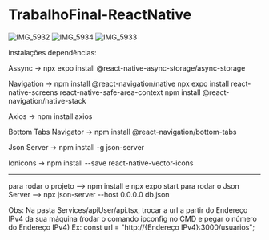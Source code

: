# TrabalhoFinal-ReactNative

![IMG_5932](https://github.com/danilofariaspereira/TrabalhoFinalReactNative/assets/143275664/af70bc21-4bcf-4b90-9a49-7496aded3563)
![IMG_5934](https://github.com/danilofariaspereira/TrabalhoFinalReactNative/assets/143275664/dc3eddf9-9679-4206-95ff-417aea135971)
![IMG_5933](https://github.com/danilofariaspereira/TrabalhoFinalReactNative/assets/143275664/0f0606e7-1dfe-420b-abf4-b766d23b5b56)


instalações dependências:

Assync -> npx expo install @react-native-async-storage/async-storage

Navigation -> npm install @react-navigation/native npx expo install react-native-screens react-native-safe-area-context npm install @react-navigation/native-stack

Axios -> npm install axios

Bottom Tabs Navigator -> npm install @react-navigation/bottom-tabs

Json Server -> npm install -g json-server

Ionicons -> npm install --save react-native-vector-icons

-------------------

para rodar o projeto --> npm install e npx expo start
para rodar o Json Server --> npx json-server --host 0.0.0.0 db.json

Obs: Na pasta Services/apiUser/api.tsx, trocar a url a partir do Endereço IPv4 da sua máquina (rodar o comando ipconfig no CMD e pegar o número do Endereço IPv4)
Ex: const url = "http://{Endereço IPv4}:3000/usuarios";

